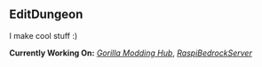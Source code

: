 ## EditDungeon

I make cool stuff :)

**Currently Working On:** [_Gorilla Modding Hub_](https://github.com/EditDungeon/Gorilla-Modding-Hub), [_RaspiBedrockServer_](https://github.com/EditDungeon/RaspiBedrockServer)

